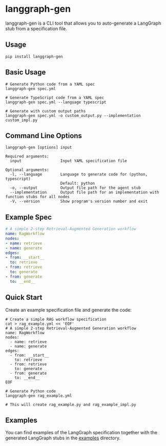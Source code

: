 # langgraph-gen

langgraph-gen is a CLI tool that allows you to auto-generate a LangGraph stub from a
specification file.

## Usage

```shell
pip install langgraph-gen
```

## Basic Usage

```shell
# Generate Python code from a YAML spec
langgraph-gen spec.yml

# Generate TypeScript code from a YAML spec
langgraph-gen spec.yml --language typescript

# Generate with custom output paths
langgraph-gen spec.yml -o custom_output.py --implementation custom_impl.py
```

## Command Line Options

```
langgraph-gen [options] input

Required arguments:
  input                 Input YAML specification file

Optional arguments:
  -l, --language        Language to generate code for (python, typescript)
                        Default: python
  -o, --output          Output file path for the agent stub
  --implementation      Output file path for an implementation with function stubs for all nodes
  -V, --version         Show program's version number and exit
```

## Example Spec

```YAML
# A simple 2-step Retrieval-Augmented Generation workflow
name: RagWorkflow
nodes:
- name: retrieve
- name: generate
edges:
- from: __start__
  to: retrieve
- from: retrieve
  to: generate
- from: generate
  to: __end__
```

## Quick Start

Create an example specification file and generate the code:

```shell
# Create a simple RAG workflow specification
cat > rag_example.yml << 'EOF'
# A simple 2-step Retrieval-Augmented Generation workflow
name: RagWorkflow
nodes:
  - name: retrieve
  - name: generate
edges:
  - from: __start__
    to: retrieve
  - from: retrieve
    to: generate
  - from: generate
    to: __end__
EOF

# Generate Python code
langgraph-gen rag_example.yml

# This will create rag_example.py and rag_example_impl.py
```

## Examples

You can find examples of the LangGraph specification together with the generated LangGraph stubs in the [examples](./examples) directory.
